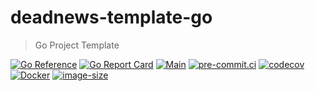 # deadnews-template-go

> Go Project Template

[![Go Reference](https://pkg.go.dev/badge/github.com/DeadNews/deadnews-template-go.svg)](https://pkg.go.dev/github.com/DeadNews/deadnews-template-go)
[![Go Report Card](https://goreportcard.com/badge/github.com/DeadNews/deadnews-template-go)](https://goreportcard.com/report/github.com/DeadNews/deadnews-template-go)
[![Main](https://github.com/DeadNews/deadnews-template-go/actions/workflows/main.yml/badge.svg)](https://github.com/DeadNews/deadnews-template-go/actions/workflows/main.yml)
[![pre-commit.ci](https://results.pre-commit.ci/badge/github/DeadNews/deadnews-template-go/main.svg)](https://results.pre-commit.ci/latest/github/DeadNews/deadnews-template-go/main)
[![codecov](https://codecov.io/gh/DeadNews/deadnews-template-go/branch/main/graph/badge.svg?token=OCZDZIYPMC)](https://codecov.io/gh/DeadNews/deadnews-template-go)
[![Docker](https://github.com/DeadNews/deadnews-template-go/actions/workflows/docker-publish.yml/badge.svg)](https://github.com/DeadNews/deadnews-template-go/actions/workflows/docker-publish.yml)
[![image-size](https://ghcr-badge.egpl.dev/DeadNews/deadnews-template-go/size)](https://github.com/DeadNews/deadnews-template-go/pkgs/container/deadnews-template-go)
